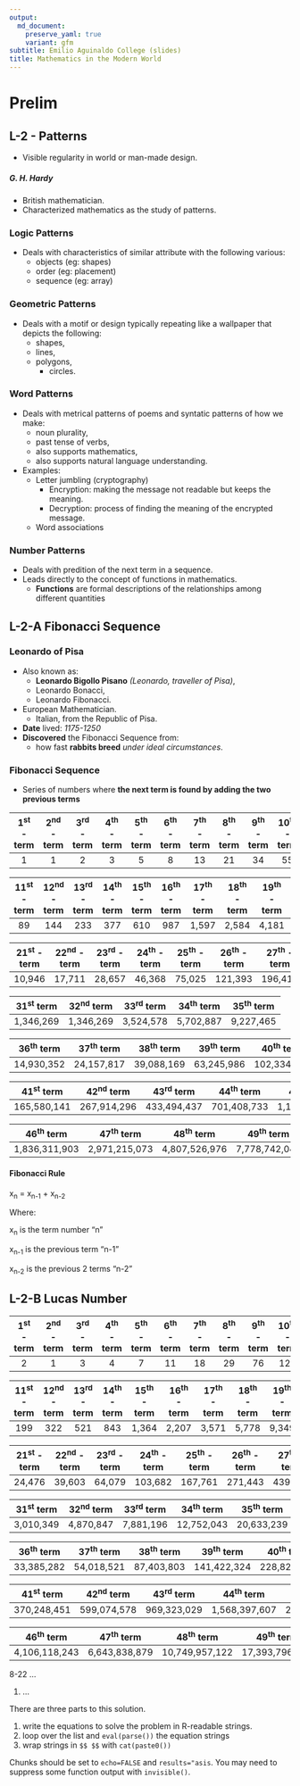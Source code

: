 ```yaml
---
output:
  md_document:
    preserve_yaml: true
    variant: gfm
subtitle: Emilio Aguinaldo College (slides)
title: Mathematics in the Modern World
---
```


# Prelim

## L-2 - Patterns

-   Visible regularity in world or man-made design.

##### G. H. Hardy

-   British mathematician.
-   Characterized mathematics as the study of patterns.

### Logic Patterns

-   Deals with characteristics of similar attribute with the following
    various:
    -   objects (eg: shapes)
    -   order (eg: placement)
    -   sequence (eg: array)

### Geometric Patterns

-   Deals with a motif or design typically repeating like a wallpaper
    that depicts the following:
    -   shapes,
    -   lines,
    -   polygons,
        -   circles.

### Word Patterns

-   Deals with metrical patterns of poems and syntatic patterns of how
    we make:
    -   noun plurality,
    -   past tense of verbs,
    -   also supports mathematics,
    -   also supports natural language understanding.
-   Examples:
    -   Letter jumbling (cryptography)
        -   Encryption: making the message not readable but keeps the
            meaning.
        -   Decryption: process of finding the meaning of the encrypted
            message.
    -   Word associations

### Number Patterns

-   Deals with predition of the next term in a sequence.
-   Leads directly to the concept of functions in mathematics.
    -   **Functions** are formal descriptions of the relationships among
        different quantities

## L-2-A Fibonacci Sequence

### Leonardo of Pisa

-   Also known as:
    -   **Leonardo Bigollo Pisano** *(Leonardo, traveller of Pisa)*,
    -   Leonardo Bonacci,
    -   Leonardo Fibonacci.
-   European Mathematician.
    -   Italian, from the Republic of Pisa.
-   **Date** lived: *1175-1250*
-   **Discovered** the Fibonacci Sequence from:
    -   how fast **rabbits breed** *under ideal circumstances*.

### Fibonacci Sequence

-   Series of numbers where **the next term is found by adding the two
    previous terms**

| 1<sup>st</sup> - term | 2<sup>nd</sup> - term | 3<sup>rd</sup> - term | 4<sup>th</sup> - term | 5<sup>th</sup> - term | 6<sup>th</sup> - term | 7<sup>th</sup> - term | 8<sup>th</sup> - term | 9<sup>th</sup> - term | 10<sup>th</sup> - term |
|:---------------------:|:---------------------:|:---------------------:|:---------------------:|:---------------------:|:---------------------:|:---------------------:|:---------------------:|:---------------------:|:----------------------:|
|           1           |           1           |           2           |           3           |           5           |           8           |          13           |          21           |          34           |           55           |

| 11<sup>st</sup> - term | 12<sup>nd</sup> - term | 13<sup>rd</sup> - term | 14<sup>th</sup> - term | 15<sup>th</sup> - term | 16<sup>th</sup> - term | 17<sup>th</sup> - term | 18<sup>th</sup> - term | 19<sup>th</sup> - term | 20<sup>th</sup> - term |
|:----------------------:|:----------------------:|:----------------------:|:----------------------:|:----------------------:|:----------------------:|:----------------------:|:----------------------:|:----------------------:|:----------------------:|
|           89           |          144           |          233           |          377           |          610           |          987           |         1,597          |         2,584          |         4,181          |         6,765          |

| 21<sup>st</sup> - term | 22<sup>nd</sup> - term | 23<sup>rd</sup> - term | 24<sup>th</sup> - term | 25<sup>th</sup> - term | 26<sup>th</sup> - term | 27<sup>th</sup> - term | 28<sup>th</sup> - term | 29<sup>th</sup> - term | 30<sup>th</sup> - term |
|:----------------------:|:----------------------:|:----------------------:|:----------------------:|:----------------------:|:----------------------:|:----------------------:|:----------------------:|:----------------------:|:----------------------:|
|         10,946         |         17,711         |         28,657         |         46,368         |         75,025         |        121,393         |        196,418         |        317,811         |        514,229         |        832,040         |

| 31<sup>st</sup> term | 32<sup>nd</sup> term | 33<sup>rd</sup> term | 34<sup>th</sup> term | 35<sup>th</sup> term |
|:--------------------:|:--------------------:|:--------------------:|:--------------------:|:--------------------:|
|      1,346,269       |      1,346,269       |      3,524,578       |      5,702,887       |      9,227,465       |

| 36<sup>th</sup> term | 37<sup>th</sup> term | 38<sup>th</sup> term | 39<sup>th</sup> term | 40<sup>th</sup> term |
|:--------------------:|:--------------------:|:--------------------:|:--------------------:|:--------------------:|
|      14,930,352      |      24,157,817      |      39,088,169      |      63,245,986      |     102,334,155      |

| 41<sup>st</sup> term | 42<sup>nd</sup> term | 43<sup>rd</sup> term | 44<sup>th</sup> term | 45<sup>th</sup> term |
|:--------------------:|:--------------------:|:--------------------:|:--------------------:|:--------------------:|
|     165,580,141      |     267,914,296      |     433,494,437      |     701,408,733      |    1,134,903,170     |

| 46<sup>th</sup> term | 47<sup>th</sup> term | 48<sup>th</sup> term | 49<sup>th</sup> term | 50<sup>th</sup> term |
|:--------------------:|:--------------------:|:--------------------:|:--------------------:|:--------------------:|
|    1,836,311,903     |    2,971,215,073     |    4,807,526,976     |    7,778,742,049     |    12,586,269,025    |

#### Fibonacci Rule

x<sub>n</sub> = x<sub>n-1</sub> + x<sub>n-2</sub>

Where:

x<sub>n</sub> is the term number “n”

x<sub>n-1</sub> is the previous term “n-1”

x<sub>n-2</sub> is the previous 2 terms “n-2”

## L-2-B Lucas Number

| 1<sup>st</sup> - term | 2<sup>nd</sup> - term | 3<sup>rd</sup> - term | 4<sup>th</sup> - term | 5<sup>th</sup> - term | 6<sup>th</sup> - term | 7<sup>th</sup> - term | 8<sup>th</sup> - term | 9<sup>th</sup> - term | 10<sup>th</sup> - term |
|:---------------------:|:---------------------:|:---------------------:|:---------------------:|:---------------------:|:---------------------:|:---------------------:|:---------------------:|:---------------------:|:----------------------:|
|           2           |           1           |           3           |           4           |           7           |          11           |          18           |          29           |          76           |          123           |

| 11<sup>st</sup> - term | 12<sup>nd</sup> - term | 13<sup>rd</sup> - term | 14<sup>th</sup> - term | 15<sup>th</sup> - term | 16<sup>th</sup> - term | 17<sup>th</sup> - term | 18<sup>th</sup> - term | 19<sup>th</sup> - term | 20<sup>th</sup> - term |
|:----------------------:|:----------------------:|:----------------------:|:----------------------:|:----------------------:|:----------------------:|:----------------------:|:----------------------:|:----------------------:|:----------------------:|
|          199           |          322           |          521           |          843           |         1,364          |         2,207          |         3,571          |         5,778          |         9,349          |         15,127         |

| 21<sup>st</sup> - term | 22<sup>nd</sup> - term | 23<sup>rd</sup> - term | 24<sup>th</sup> - term | 25<sup>th</sup> - term | 26<sup>th</sup> - term | 27<sup>th</sup> - term | 28<sup>th</sup> - term | 29<sup>th</sup> - term | 30<sup>th</sup> - term |
|:----------------------:|:----------------------:|:----------------------:|:----------------------:|:----------------------:|:----------------------:|:----------------------:|:----------------------:|:----------------------:|:----------------------:|
|         24,476         |         39,603         |         64,079         |        103,682         |        167,761         |        271,443         |        439,204         |        710,647         |       1,149,851        |       1,860,498        |

| 31<sup>st</sup> term | 32<sup>nd</sup> term | 33<sup>rd</sup> term | 34<sup>th</sup> term | 35<sup>th</sup> term |
|:--------------------:|:--------------------:|:--------------------:|:--------------------:|:--------------------:|
|      3,010,349       |      4,870,847       |      7,881,196       |      12,752,043      |      20,633,239      |

| 36<sup>th</sup> term | 37<sup>th</sup> term | 38<sup>th</sup> term | 39<sup>th</sup> term | 40<sup>th</sup> term |
|:--------------------:|:--------------------:|:--------------------:|:--------------------:|:--------------------:|
|      33,385,282      |      54,018,521      |      87,403,803      |     141,422,324      |     228,826,127      |

| 41<sup>st</sup> term | 42<sup>nd</sup> term | 43<sup>rd</sup> term | 44<sup>th</sup> term | 45<sup>th</sup> term |
|:--------------------:|:--------------------:|:--------------------:|:--------------------:|:--------------------:|
|     370,248,451      |     599,074,578      |     969,323,029      |    1,568,397,607     |    2,537,720,636     |

| 46<sup>th</sup> term | 47<sup>th</sup> term | 48<sup>th</sup> term | 49<sup>th</sup> term | 50<sup>th</sup> term |
|:--------------------:|:--------------------:|:--------------------:|:--------------------:|:--------------------:|
|    4,106,118,243     |    6,643,838,879     |    10,749,957,122    |    17,393,796,001    |    28,143,753,123    |

8-22 …

1.  …

There are three parts to this solution.

1.  write the equations to solve the problem in R-readable strings.
2.  loop over the list and `eval(parse())` the equation strings
3.  wrap strings in `$$ $$` with `cat(paste0())`

Chunks should be set to `echo=FALSE` and `results="asis`. You may need
to suppress some function output with `invisible()`.
